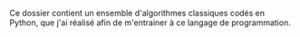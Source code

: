 Ce dossier contient un ensemble d'algorithmes classiques codés en Python, que j'ai réalisé afin de m'entrainer à ce langage de programmation.